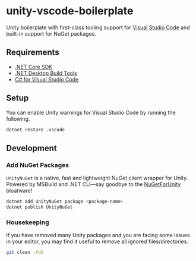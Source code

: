 # unity-vscode-boilerplate

Unity boilerplate with first-class tooling support for [Visual Studio Code](https://code.visualstudio.com/) and built-in support for NuGet packages.

## Requirements

- [.NET Core SDK](https://dotnet.microsoft.com/en-us/download)
- [.NET Desktop Build Tools](https://visualstudio.microsoft.com/downloads/#build-tools-for-visual-studio-2022)
- [C# for Visual Studio Code](https://marketplace.visualstudio.com/items?itemName=ms-dotnettools.csharp)

## Setup

You can enable Unity warnings for Visual Studio Code by running the following.

```bash
dotnet restore .vscode
```

## Development

### Add NuGet Packages

`UnityNuGet` is a native, fast and lightweight NuGet client wrapper for Unity. Powered by MSBuild and .NET CLI—say goodbye to the [NuGetForUnity](https://github.com/GlitchEnzo/NuGetForUnity) bloatware!

```bash
dotnet add UnityNuGet package <package-name>
dotnet publish UnityNuGet
```

### Housekeeping

If you have removed many Unity packages and you are facing some issues in your editor, you may find it useful to remove all ignored files/directories.

```bash
git clean -fdX
```
